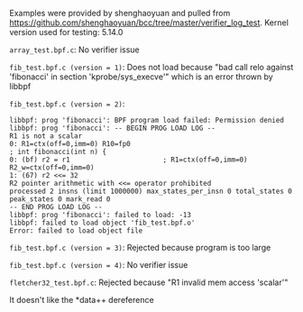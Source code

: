 Examples were provided by shenghaoyuan and pulled from https://github.com/shenghaoyuan/bcc/tree/master/verifier_log_test. Kernel version used for testing: 5.14.0

`array_test.bpf.c`: No verifier issue

`fib_test.bpf.c (version = 1)`: Does not load because "bad call relo against 'fibonacci' in section 'kprobe/sys_execve'" which is an error thrown by libbpf

`fib_test.bpf.c (version = 2)`: 

```
libbpf: prog 'fibonacci': BPF program load failed: Permission denied
libbpf: prog 'fibonacci': -- BEGIN PROG LOAD LOG --
R1 is not a scalar
0: R1=ctx(off=0,imm=0) R10=fp0
; int fibonacci(int n) {
0: (bf) r2 = r1                       ; R1=ctx(off=0,imm=0) R2_w=ctx(off=0,imm=0)
1: (67) r2 <<= 32
R2 pointer arithmetic with <<= operator prohibited
processed 2 insns (limit 1000000) max_states_per_insn 0 total_states 0 peak_states 0 mark_read 0
-- END PROG LOAD LOG --
libbpf: prog 'fibonacci': failed to load: -13
libbpf: failed to load object 'fib_test.bpf.o'
Error: failed to load object file
```

`fib_test.bpf.c (version = 3)`: Rejected because program is too large

`fib_test.bpf.c (version = 4)`: No verifier issue

`fletcher32_test.bpf.c`: Rejected because "R1 invalid mem access 'scalar'"

It doesn't like the *data++ dereference
